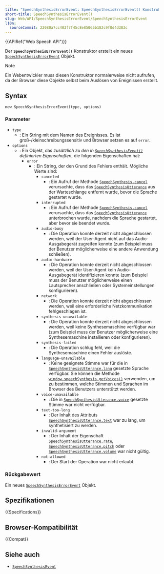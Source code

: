 ```yaml
---
title: "SpeechSynthesisErrorEvent: SpeechSynthesisErrorEvent() Konstruktor"
short-title: SpeechSynthesisErrorEvent()
slug: Web/API/SpeechSynthesisErrorEvent/SpeechSynthesisErrorEvent
l10n:
  sourceCommit: 22080a7cc403f7f45c8e85065b182c9f0d4d383c
---
```


{{APIRef("Web Speech API")}}

Der **`SpeechSynthesisErrorEvent()`** Konstruktor erstellt ein neues [`SpeechSynthesisErrorEvent`](/de/docs/Web/API/SpeechSynthesisErrorEvent) Objekt.

> [!NOTE]
> Ein Webentwickler muss diesen Konstruktor normalerweise nicht aufrufen, da der Browser diese Objekte selbst beim Auslösen von Ereignissen erstellt.

## Syntax

```js-nolint
new SpeechSynthesisErrorEvent(type, options)
```

### Parameter

- `type`
  - : Ein String mit dem Namen des Ereignisses.
    Es ist groß-/kleinschreibungssensitiv und Browser setzen es auf `error`.
- `options`
  - : Ein Objekt, das _zusätzlich zu den in [`SpeechSynthesisEvent()`](/de/docs/Web/API/SpeechSynthesisEvent/SpeechSynthesisEvent) definierten Eigenschaften_, die folgenden Eigenschaften hat:
    - `error`
      - : Ein String, der den Grund des Fehlers enthält. Mögliche Werte sind:
        - `canceled`
          - : Ein Aufruf der Methode [`SpeechSynthesis.cancel`](/de/docs/Web/API/SpeechSynthesis/cancel) verursachte, dass das [`SpeechSynthesisUtterance`](/de/docs/Web/API/SpeechSynthesisUtterance) aus der Warteschlange entfernt wurde, bevor die Sprache gestartet wurde.
        - `interrupted`
          - : Ein Aufruf der Methode [`SpeechSynthesis.cancel`](/de/docs/Web/API/SpeechSynthesis/cancel) verursachte, dass das [`SpeechSynthesisUtterance`](/de/docs/Web/API/SpeechSynthesisUtterance) unterbrochen wurde, nachdem die Sprache gestartet, aber bevor sie beendet wurde.
        - `audio-busy`
          - : Die Operation konnte derzeit nicht abgeschlossen werden, weil der User-Agent nicht auf das Audio-Ausgabegerät zugreifen konnte (zum Beispiel muss der Benutzer möglicherweise eine andere Anwendung schließen).
        - `audio-hardware`
          - : Die Operation konnte derzeit nicht abgeschlossen werden, weil der User-Agent kein Audio-Ausgabegerät identifizieren konnte (zum Beispiel muss der Benutzer möglicherweise einen Lautsprecher anschließen oder Systemeinstellungen konfigurieren).
        - `network`
          - : Die Operation konnte derzeit nicht abgeschlossen werden, weil eine erforderliche Netzkommunikation fehlgeschlagen ist.
        - `synthesis-unavailable`
          - : Die Operation konnte derzeit nicht abgeschlossen werden, weil keine Synthesemaschine verfügbar war (zum Beispiel muss der Benutzer möglicherweise eine Synthesemaschine installieren oder konfigurieren).
        - `synthesis-failed`
          - : Die Operation schlug fehl, weil die Synthesemaschine einen Fehler auslöste.
        - `language-unavailable`
          - : Keine geeignete Stimme war für die in [`SpeechSynthesisUtterance.lang`](/de/docs/Web/API/SpeechSynthesisUtterance/lang) gesetzte Sprache verfügbar. Sie können die Methode [`window.speechSynthesis.getVoices()`](/de/docs/Web/API/SpeechSynthesis/getVoices) verwenden, um zu bestimmen, welche Stimmen und Sprachen im Browser des Benutzers unterstützt werden.
        - `voice-unavailable`
          - : Die in [`SpeechSynthesisUtterance.voice`](/de/docs/Web/API/SpeechSynthesisUtterance/voice) gesetzte Stimme war nicht verfügbar.
        - `text-too-long`
          - : Der Inhalt des Attributs [`SpeechSynthesisUtterance.text`](/de/docs/Web/API/SpeechSynthesisUtterance/text) war zu lang, um synthetisiert zu werden.
        - `invalid-argument`
          - : Der Inhalt der Eigenschaft [`SpeechSynthesisUtterance.rate`](/de/docs/Web/API/SpeechSynthesisUtterance/rate), [`SpeechSynthesisUtterance.pitch`](/de/docs/Web/API/SpeechSynthesisUtterance/pitch) oder [`SpeechSynthesisUtterance.volume`](/de/docs/Web/API/SpeechSynthesisUtterance/volume) war nicht gültig.
        - `not-allowed`
          - : Der Start der Operation war nicht erlaubt.

### Rückgabewert

Ein neues [`SpeechSynthesisErrorEvent`](/de/docs/Web/API/SpeechSynthesisErrorEvent) Objekt.

## Spezifikationen

{{Specifications}}

## Browser-Kompatibilität

{{Compat}}

## Siehe auch

- [`SpeechSynthesisEvent`](/de/docs/Web/API/SpeechSynthesisEvent)
